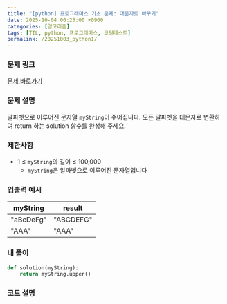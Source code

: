 ```yaml
---
title: "[python] 프로그래머스 기초 문제: 대문자로 바꾸기"
date: 2025-10-04 00:25:00 +0900   
categories: [알고리즘]                 
tags: [TIL, python, 프로그래머스, 코딩테스트]
permalink: /20251003_python1/      
---
```


### 문제 링크

[문제 바로가기](https://school.programmers.co.kr/learn/courses/30/lessons/181877)

### 문제 설명

알파벳으로 이루어진 문자열 `myString`이 주어집니다. 모든 알파벳을 대문자로 변환하여 return 하는 solution 함수를 완성해 주세요.



### 제한사항

- 1 ≤ `myString`의 길이 ≤ 100,000
    - `myString`은 알파벳으로 이루어진 문자열입니다



### 입출력 예시


| myString | result | 
| --- | --- | 
| "aBcDeFg"	 | "ABCDEFG" | 
| "AAA"	 | "AAA" | 



### 내 풀이

```python
def solution(myString):
    return myString.upper()
```


### 코드 설명


